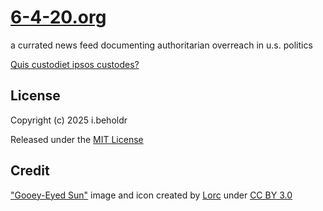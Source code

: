 # [6-4-20.org](https://6-4-20.org)

a currated news feed documenting authoritarian overreach in u.s. politics

[Quis custodiet ipsos custodes?](https://en.wikipedia.org/wiki/Quis_custodiet_ipsos_custodes)

## License

Copyright (c) 2025 i.beholdr

Released under the [MIT License](LICENSE.txt)

## Credit

["Gooey-Eyed Sun"](https://game-icons.net/1x1/lorc/gooey-eyed-sun.html) image and icon created by [Lorc](https://lorcblog.blogspot.com/) under [CC BY 3.0](https://creativecommons.org/licenses/by/3.0/)


